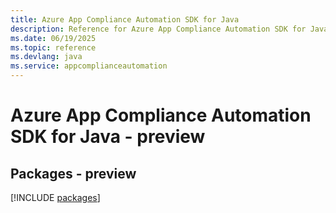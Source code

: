 ```yaml
---
title: Azure App Compliance Automation SDK for Java
description: Reference for Azure App Compliance Automation SDK for Java
ms.date: 06/19/2025
ms.topic: reference
ms.devlang: java
ms.service: appcomplianceautomation
---
```

# Azure App Compliance Automation SDK for Java - preview
## Packages - preview
[!INCLUDE [packages](app-compliance-automation-index.md)]